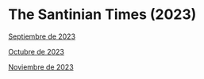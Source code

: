 # The Santinian Times (2023)

[Septiembre de 2023](09)

[Octubre de 2023](10)

[Noviembre de 2023](11)
